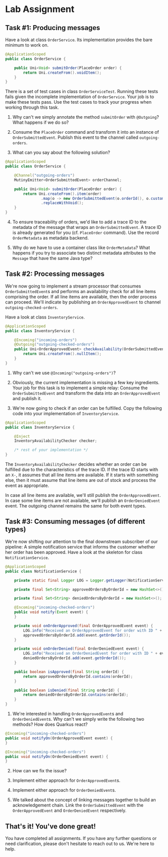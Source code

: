# Lab Assignment

## Task #1: Producing messages

Have a look at class `OrderService`. Its implementation provides the bare minimum to work on.

```java
@ApplicationScoped
public class OrderService {

    public Uni<Void> submitOrder(PlaceOrder order) {
        return Uni.createFrom().voidItem();
    }
}
```

There is a set of test cases in class `OrderServiceTest`. Running these tests fails given the incomplete implementation of `OrderService`. Your job is to make these tests pass. Use the test cases to track your progress when working through this task.

1. Why can't we simply annotate the method `submitOrder` with `@Outgoing`? What happens if we do so?

2. Consume the `PlaceOrder` command and transform it into an instance of `OrderSubmittedEvent`. Publish this event to the channel called `outgoing-orders`.

3. What can you say about the following solution?

```java
@ApplicationScoped
public class OrderService {

    @Channel("outgoing-orders")
    MutinyEmitter<OrderSubmittedEvent> orderChannel;

    public Uni<Void> submitOrder(PlaceOrder order) {
        return Uni.createFrom().item(order)
                .map(o -> new OrderSubmittedEvent(o.orderId(), o.customerId(), o.productId(), o.quantity()))
				.replaceWithVoid();
    }
}
```

4. To ensure traceability of orders, we'd like to add a trace ID to the metadata of the message that wraps an `OrderSubmittedEvent`. A trace ID is already generated for you (cf. `PlaceOrder` command). Use the record `OrderMetadata` as metadata backend.

5. Why do we have to use a container class like `OrderMetadata`? What happens if you try to associate two distinct metadata attributes to the `Message` that have the same Java type?

## Task #2: Processing messages

We're now going to implement a stream processor that consumes `OrderSubmittedEvent`s and performs an availability check for all line items comprising the order. If all line items are available, then the order process can proceed. We'll indicate by publishing an `OrderApprovedEvent` to channel `outgoing-checked-orders`.

Have a look at class `InventoryService`.

```java
@ApplicationScoped
public class InventoryService {

    @Incoming("incoming-orders")
    @Outgoing("outgoing-checked-orders")
    public Uni<OrderApprovedEvent> checkAvailability(OrderSubmittedEvent event) {
        return Uni.createFrom().nullItem();
    }
}
```

1. Why can't we use `@Incoming("outgoing-orders")`?

2. Obviously, the current implementation is missing a few key ingredients. Your job for this task is to implement a simple relay: Consume the `OrderSubmittedEvent` and transform the data into an `OrderApprovedEvent` and publish it.

3. We're now going to check if an order can be fulfilled. Copy the following code into your implementation of `InventoryService`.

```java
@ApplicationScoped
public class InventoryService {

    @Inject
    InventoryAvailabilityChecker checker;

    /* rest of your implementation */
}
```

The `InventoryAvailabilityChecker` decides whether an order can be fulfilled due to the characteristics of the trace ID. If the trace ID starts with an `X-`, it assumes that all line items are available. If it starts with something else, then it must assume that line items are out of stock and process the event as appropriate.

In case all line items are available, we'll still publish the `OrderApprovedEvent`. In case some line items are not available, we'll publish an `OrderDeniedEvent` event. The outgoing channel remains the same for both event types.

## Task #3: Consuming messages (of different types)

We're now shifting our attention to the final downstream subscriber of our pipeline: A simple notification service that informs the customer whether her order has been approved. Have a look at the skeleton for class `NotificationService`.

```java
@ApplicationScoped
public class NotificationService {

    private static final Logger LOG = Logger.getLogger(NotificationService.class);

    private final Set<String> approvedOrdersByOrderId = new HashSet<>();

    private final Set<String> deniedOrdersByOrderId = new HashSet<>();

    @Incoming("incoming-checked-orders")
    public void notify(Event event) {
    }

    private void onOrderApproved(final OrderApprovedEvent event) {
        LOG.info("Received an OrderApprovedEvent for order with ID " + event.getOrderId());
        approvedOrdersByOrderId.add(event.getOrderId());
    }

    private void onOrderDenied(final OrderDeniedEvent event) {
        LOG.info("Received an OrderDeniedEvent for order with ID " + event.getOrderId());
        deniedOrdersByOrderId.add(event.getOrderId());
    }

    public boolean isApproved(final String orderId) {
        return approvedOrdersByOrderId.contains(orderId);
    }

    public boolean isDenied(final String orderId) {
        return deniedOrdersByOrderId.contains(orderId);
    }
}
```

1. We're interested in handling `OrderApprovedEvent`s and `OrderDeniedEvent`s. Why can't we simply write the following two methods? How does Quarkus react?

```java
@Incoming("incoming-checked-orders")
public void notifyOn(OrderApprovedEvent event) {
}

@Incoming("incoming-checked-orders")
public void notifyOn(OrderDeniedEvent event) {
}
```

2. How can we fix the issue?

3. Implement either approach for `OrderApprovedEvent`s.

4. Implement either approach for `OrderDeniedEvent`s.

5. We talked about the concept of linking messages together to build an acknowledgement chain. Link the `OrderSubmittedEvent` with the `OrderApprovedEvent` and `OrderDeniedEvent` respectively.

## That's it! You've done great!

You have completed all assignments. If you have any further questions or need clarification, please don't hesitate to reach out to us. We're here to help.